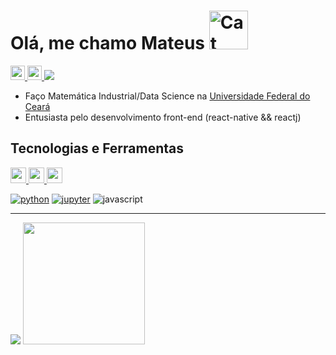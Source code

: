 # Olá, me chamo Mateus <img src="https://raw.githubusercontent.com/Tarikul-Islam-Anik/Microsoft-Teams-Animated-Emojis/master/Emojis/People%20with%20professions//Technologist%20Light%20Skin%20Tone.png" alt="Cat with Tears of Joy" width="62" height="62"/>

<div> 
  
  <a href="http://mateus.1090ptbr0@gmail.com" alt="Gmail">
    <img src="https://img.shields.io/badge/Gmail-EA4335.svg?style=for-the-badge&logo=Gmail&logoColor=white" height="23"  />
  </a>
  
  <a href="https://www.linkedin.com/in/mateus-sousa-737696268/">
    <img src="https://img.shields.io/badge/LinkedIn-0077B5?style=for-the-badge&logo=linkedin&logoColor=white" height="23" />
  </a>
  
  <a href="">
    <img src="https://img.shields.io/github/followers/kaladabrio2020.svg?style=social&label=Follow&maxAge=2592000" >
  </a>
  
</div>

* Faço Matemática Industrial/Data Science na [Universidade Federal do Ceará](https://www.ufc.br/)
* Entusiasta pelo desenvolvimento front-end (react-native && reactj)

  
## Tecnologias e Ferramentas

<div>
  <a href="https://www.gnome.org/">
    <img src="https://img.shields.io/badge/GNOME-4A86CF.svg?style=for-the-badge&logo=GNOME&logoColor=white"   height="25"/>
  </a> 
  <a href="https://www.gnome.org/">
    <img src="https://img.shields.io/badge/Debian-A81D33?style=for-the-badge&logo=debian&logoColor=white"     height="25"/>
  </a>
  <a href="https://code.visualstudio.com/">
    <img src="https://img.shields.io/badge/Visual%20Studio%20Code-007ACC.svg?style=for-the-badge&logo=Visual-Studio-Code&logoColor=white" height="25"/>
  </a>
</div>
      

[![python](https://img.shields.io/badge/Python-3776AB?style=for-the-badge&logo=python&logoColor=white)](https://www.python.org/)
[![jupyter](https://img.shields.io/badge/Jupyter-F37626.svg?style=for-the-badge&logo=Jupyter&logoColor=white)](https://github.com/kaladabrio2020/AnalisandoFortunas)
![javascript](https://img.shields.io/badge/JavaScript-F7DF1E.svg?style=for-the-badge&logo=JavaScript&logoColor=black)

-------
<div>
  <img src="https://github-readme-stats.vercel.app/api?username=kaladabrio2020&show_icons=true&theme=tokyonight"/>
  <img height="195em" src="https://github-readme-stats.vercel.app/api/top-langs/?username=kaladabrio2020&layout=compact&show_icons=true&theme=tokyonight"/>
</div>

<!--
![Snake animation](https://github.com/kaladabrio2020/kaladabrio2020/blob/output/github-contribution-grid-snake.svg)
-->
<!--
**kaladabrio2020/kaladabrio2020** is a ✨ _special_ ✨ repository because its `README.md` (this file) appears on your GitHub profile.

Here are some ideas to get you started:

- 🔭 I’m currently working on ...
- 🌱 I’m currently learning ...
- 👯 I’m looking to collaborate on ...
- 🤔 I’m looking for help with ...
- 💬 Ask me about ...
- 📫 How to reach me: ...
- 😄 Pronouns: ...
- ⚡ Fun fact: ...
-->
